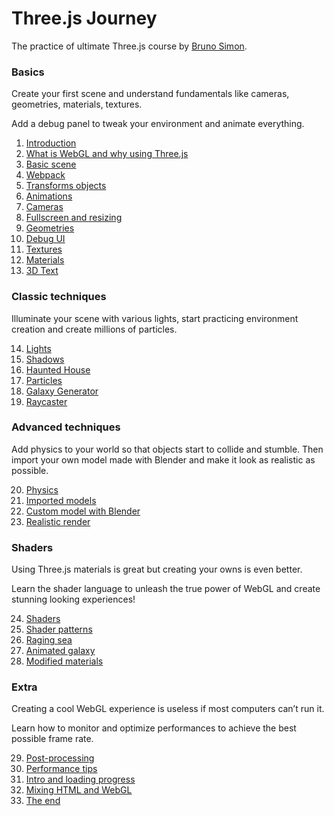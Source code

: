 # Three.js Journey

The practice of ultimate Three.js course by [Bruno Simon](https://bruno-simon.com).

### Basics

Create your first scene and understand fundamentals like cameras, geometries, materials, textures.

Add a debug panel to tweak your environment and animate everything.

1.  [Introduction](./01-introduction)
2.  [What is WebGL and why using Three.js](./02-what-is-webgl-and-why-using-threejs)
3.  [Basic scene](./03-basic-scene)
4.  [Webpack](./04-webpack)
5.  [Transforms objects](./05-transforms-objects)
6.  [Animations](./06-animations)
7.  [Cameras](./07-cameras)
8.  [Fullscreen and resizing](./08-fullscreen-and-resizing)
9.  [Geometries](./09-geometries)
10. [Debug UI](./10-debug-ui)
11. [Textures](./11-textures)
12. [Materials](./12-materials)
13. [3D Text](./13-3d-text)

### Classic techniques

Illuminate your scene with various lights, start practicing environment creation and create millions of particles.

14. [Lights](./14-lights)
15. [Shadows](./15-shadows)
16. [Haunted House](./16-haunted-house)
17. [Particles](./17-particles)
18. [Galaxy Generator](./18-galaxy-generator)
19. [Raycaster](./19-raycaster)

### Advanced techniques

Add physics to your world so that objects start to collide and stumble. Then import your own model made with Blender and make it look as realistic as possible.

20. [Physics](./20-physics)
21. [Imported models](./21-imported-models)
22. [Custom model with Blender](./22-custom-model-with-blender)
23. [Realistic render](./23-realistic-render)

### Shaders

Using Three.js materials is great but creating your owns is even better.

Learn the shader language to unleash the true power of WebGL and create stunning looking experiences!

24. [Shaders](./24-shaders)
25. [Shader patterns](./25-shader-patterns)
26. [Raging sea](./26-raging-sea)
27. [Animated galaxy](./27-animated-galaxy)
28. [Modified materials](./28-modified-materials)

### Extra

Creating a cool WebGL experience is useless if most computers can’t run it.

Learn how to monitor and optimize performances to achieve the best possible frame rate.

29. [Post-processing](./29-post-processing)
30. [Performance tips](./30-performance-tips)
31. [Intro and loading progress](./31-intro-and-loading-progress)
32. [Mixing HTML and WebGL](./32-mixing-html-and-webgl)
33. [The end](./33-the-end)
